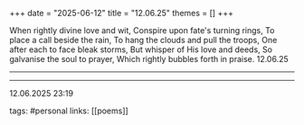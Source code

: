+++
date = "2025-06-12"
title = "12.06.25"
themes = []
+++

When rightly divine love and wit,
Conspire upon fate's turning rings,
To place a call beside the rain,
To hang the clouds and pull the troops,
One after each to face bleak storms,
But whisper of His love and deeds,
So galvanise the soul to prayer,
Which rightly bubbles forth in praise.
12.06.25

---



---

12.06.2025 23:19

tags: #personal
links: [[poems]]
